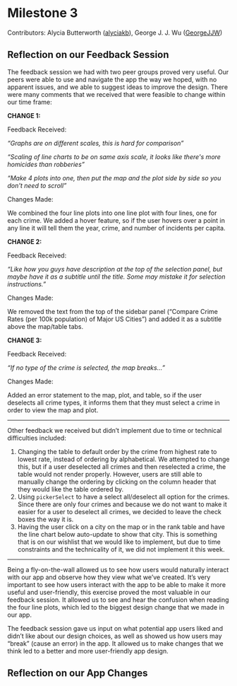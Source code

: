 # Milestone 3

Contributors: Alycia Butterworth ([alyciakb](https://github.com/alyciakb)), George J. J. Wu ([GeorgeJJW](https://github.com/GeorgeJJW))


## Reflection on our Feedback Session

The feedback session we had with two peer groups proved very useful. Our peers were able to use and navigate the app the way we hoped, with no apparent issues, and we able to suggest ideas to improve the design.  There were many comments that we received that were feasible to change within our time frame:

**CHANGE 1:**

Feedback Received:

*“Graphs are on different scales, this is hard for comparison”*

*“Scaling of line charts to be on same axis scale, it looks like there's more homicides than robberies”*

*“Make 4 plots into one, then put the map and the plot side by side so you don't need to scroll”*

Changes Made:

We combined the four line plots into one line plot with four lines, one for each crime. We added a hover feature, so if the user hovers over a point in any line it will tell them the year, crime, and number of incidents per capita.

**CHANGE 2:**

Feedback Received:

*“Like how you guys have description at the top of the selection panel, but maybe have it as a subtitle until the title. Some may mistake it for selection instructions.”*

Changes Made:

We removed the text from the top of the sidebar panel (“Compare Crime Rates (per 100k population) of Major US Cities”) and added it as a subtitle above the map/table tabs.

**CHANGE 3:**

Feedback Received:

*“If no type of the crime is selected, the map breaks...”*

Changes Made:

Added an error statement to the map, plot, and table, so if the user deselects all crime types, it informs them that they must select a crime in order to view the map and plot.

---------------------

Other feedback we received but didn’t implement due to time or technical difficulties included: 

1.	Changing the table to default order by the crime from highest rate to lowest rate, instead of ordering by alphabetical. We attempted to change this, but if a user deselected all crimes and then reselected a crime, the table would not render properly. However, users are still able to manually change the ordering by clicking on the column header that they would like the table ordered by.
2.	Using `pickerSelect` to have a select all/deselect all option for the crimes. Since there are only four crimes and because we do not want to make it easier for a user to deselect all crimes, we decided to leave the check boxes the way it is.
3.	Having the user click on a city on the map or in the rank table and have the line chart below auto-update to show that city. This is something that is on our wishlist that we would like to implement, but due to time constraints and the technicality of it, we did not implement it this week.

-----------------------

Being a fly-on-the-wall allowed us to see how users would naturally interact with our app and observe how they view what we’ve created. It’s very important to see how users interact with the app to be able to make it more useful and user-friendly, this exercise proved the most valuable in our feedback session. It allowed us to see and hear the confusion when reading the four line plots, which led to the biggest design change that we made in our app. 

The feedback session gave us input on what potential app users liked and didn’t like about our design choices, as well as showed us how users may “break” (cause an error) in the app. It allowed us to make changes that we think led to a better and more user-friendly app design.

## Reflection on our App Changes



